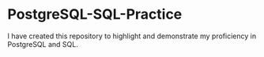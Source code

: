 # PostgreSQL-SQL-Practice
I have created this repository to highlight and demonstrate my proficiency in PostgreSQL and SQL.
